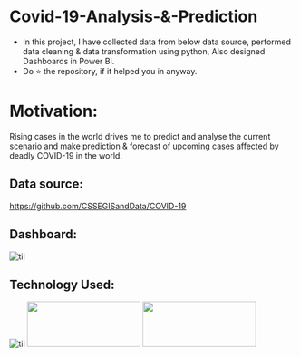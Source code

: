 # Covid-19-Analysis-&-Prediction
* In this project, I have collected data from below data source, performed data cleaning & data transformation using python, Also designed Dashboards in Power Bi. 
* Do ⭐ the repository, if it helped you in anyway.

# Motivation:

Rising cases in the world drives me to predict and analyse the current scenario and make prediction & forecast of upcoming cases affected by deadly COVID-19 in the world.

## Data source:
https://github.com/CSSEGISandData/COVID-19

## Dashboard:
![til](./Demo.gif)

## Technology Used:

![til](https://camo.githubusercontent.com/3cdf9577401a2c7dceac655bbd37fb2f3ee273a457bf1f2169c602fb80ca56f8/68747470733a2f2f666f7274686562616467652e636f6d2f696d616765732f6261646765732f6d6164652d776974682d707974686f6e2e737667)
<img src="https://i2.wp.com/learn.onemonth.com/wp-content/uploads/2019/07/image3-1.png?fit=756%2C277&ssl=1" width=200 height=80 />
<img src="https://sereviso.com/wp-content/uploads/2018/06/power-bi-1.jpg" width=200 height=80 />

